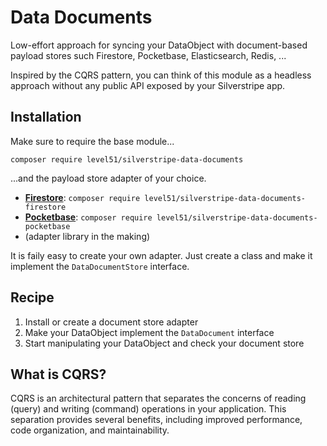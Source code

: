# Data Documents

Low-effort approach for syncing your DataObject with document-based payload stores such
Firestore, Pocketbase, Elasticsearch, Redis, ...

Inspired by the CQRS pattern, you can think of this module as a headless approach
without any public API exposed by your Silverstripe app.

## Installation

Make sure to require the base module...

```
composer require level51/silverstripe-data-documents
```

...and the payload store adapter of your choice.

- [**Firestore**](https://github.com/Level51/silverstripe-data-documents-firestore): `composer require level51/silverstripe-data-documents-firestore`
- [**Pocketbase**](https://github.com/Level51/silverstripe-data-documents-pocketbase): `composer require level51/silverstripe-data-documents-pocketbase`
- (adapter library in the making)

It is faily easy to create your own adapter. Just create a class and make it
implement the `DataDocumentStore` interface.

## Recipe

1. Install or create a document store adapter
2. Make your DataObject implement the `DataDocument` interface
3. Start manipulating your DataObject and check your document store

## What is CQRS?

CQRS is an architectural pattern that separates the concerns of reading (query) and
writing (command) operations in your application. This separation provides several benefits,
including improved performance, code organization, and maintainability.
